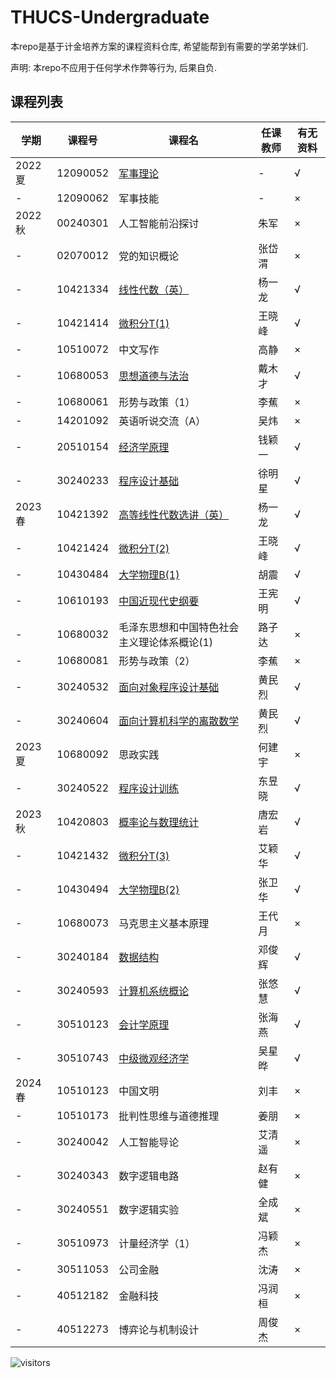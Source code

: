 # THUCS-Undergraduate
本repo是基于计金培养方案的课程资料仓库, 希望能帮到有需要的学弟学妹们.

声明: 本repo不应用于任何学术作弊等行为, 后果自负.

## 课程列表
|  学期   | 课程号 | 课程名 | 任课教师 |有无资料|
|  ----  |  ----  |  ----  |  ----  |  ----  |
|2022夏|12090052 |[军事理论](https://github.com/kekekawaii2839/THUCS-Undergraduate/tree/master/Freshman/military%20training)| - | √ |
|  -  | 12090062 |军事技能| - | × |
|2022秋|00240301 |人工智能前沿探讨|朱军| × |
|  -  | 02070012 |党的知识概论|张岱渭| × |
|  -  | 10421334 |[线性代数（英）](https://github.com/kekekawaii2839/THUCS-Undergraduate/tree/master/Freshman/Linear%20Algebra)|杨一龙| √ |
|  -  | 10421414 |[微积分T(1)](https://github.com/kekekawaii2839/THUCS-Undergraduate/tree/master/Freshman/calculus)|王晓峰| √ |
|  -  | 10510072 |中文写作|高静| × |
|  -  | 10680053 |[思想道德与法治](https://github.com/kekekawaii2839/THUCS-Undergraduate/tree/master/Freshman/Ideology%2CMorality%20and%20Rule%20of%20Law)|戴木才| √ |
|  -  | 10680061 |形势与政策（1）|李蕉| × |
|  -  | 14201092 |英语听说交流（A）|吴炜| × |
|  -  | 20510154 |[经济学原理](https://github.com/kekekawaii2839/THUCS-Undergraduate/tree/master/Freshman/Principles%20of%20Economics)|钱颖一| √ |
|  -  | 30240233 |[程序设计基础](https://github.com/kekekawaii2839/THUCS-Undergraduate/tree/master/Freshman/FOP)|徐明星| √ |
|2023春|10421392 |[高等线性代数选讲（英）](https://github.com/kekekawaii2839/THUCS-Undergraduate/tree/master/Freshman/Linear%20Algebra%20Advanced)|杨一龙| √ |
|  -  | 10421424 |[微积分T(2)](https://github.com/kekekawaii2839/THUCS-Undergraduate/tree/master/Freshman/calculus)|王晓峰| √ |
|  -  | 10430484 |[大学物理B(1)](https://github.com/kekekawaii2839/THUCS-Undergraduate/tree/master/Freshman/Physics/2023S)|胡震| √ |
|  -  | 10610193 |[中国近现代史纲要](https://github.com/kekekawaii2839/THUCS-Undergraduate/tree/master/Freshman/Outline%20of%20Modern%20Chinese%20History)|王宪明| √ |
|  -  | 10680032 |毛泽东思想和中国特色社会主义理论体系概论(1)|路子达| × |
|  -  | 10680081 |形势与政策（2）|李蕉| × |
|  -  | 30240532 |[面向对象程序设计基础](https://github.com/kekekawaii2839/THUCS-Undergraduate/tree/master/Freshman/OOP)|黄民烈| √ |
|  -  | 30240604 |[面向计算机科学的离散数学](https://github.com/kekekawaii2839/THUCS-Undergraduate/tree/master/Freshman/discrete%20math)|黄民烈| √ |
|2023夏|10680092 |思政实践|何建宇| × |
|  -  | 30240522 |[程序设计训练](https://github.com/kekekawaii2839/THUCS-Undergraduate/tree/master/Freshman/ProgramAndTraining)|东昱晓| √ |
|2023秋|10420803 |[概率论与数理统计](https://github.com/kekekawaii2839/THUCS-Undergraduate/tree/master/Sophomore/Probability%26Statistics)|唐宏岩| √ |
|  -  | 10421432 |[微积分T(3)](https://github.com/kekekawaii2839/THUCS-Undergraduate/tree/master/Sophomore/calculus)|艾颖华| √ |
|  -  | 10430494 |[大学物理B(2)](https://github.com/kekekawaii2839/THUCS-Undergraduate/tree/master/Sophomore/Physics/2023F)|张卫华| √ |
|  -  | 10680073 |马克思主义基本原理|王代月| × |
|  -  | 30240184 |[数据结构](https://github.com/kekekawaii2839/THUCS-Undergraduate/tree/master/Sophomore/DSA)|邓俊辉| √ |
|  -  | 30240593 |[计算机系统概论](https://github.com/kekekawaii2839/THUCS-Undergraduate/tree/master/Sophomore/ICS)|张悠慧| √ |
|  -  | 30510123 |[会计学原理](https://github.com/kekekawaii2839/THUCS-Undergraduate/tree/master/Sophomore/Introduction%20to%20Accounting)|张海燕| √ |
|  -  | 30510743 |[中级微观经济学](https://github.com/kekekawaii2839/THUCS-Undergraduate/tree/master/Sophomore/Intermediate%20Microeconomics)|吴星晔| √ |
|2024春|10510123 |中国文明|刘丰| × |
|  -  | 10510173 |批判性思维与道德推理|姜朋| × |
|  -  | 30240042 |人工智能导论|艾清遥| × |
|  -  | 30240343 |数字逻辑电路|赵有健| × |
|  -  | 30240551 |数字逻辑实验|全成斌| × |
|  -  | 30510973 |计量经济学（1）|冯颖杰| × |
|  -  | 30511053 |公司金融|沈涛| × |
|  -  | 40512182 |金融科技|冯润桓| × |
|  -  | 40512273 |博弈论与机制设计|周俊杰| × |

![visitors](https://api.visitorbadge.io/api/visitors?path=https://github.com/kekekawaii2839/THUCS-Undergraduate)